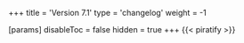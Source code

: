 +++
title = 'Version 7.1'
type = 'changelog'
weight = -1

[params]
  disableToc = false
  hidden = true
+++
{{< piratify >}}
